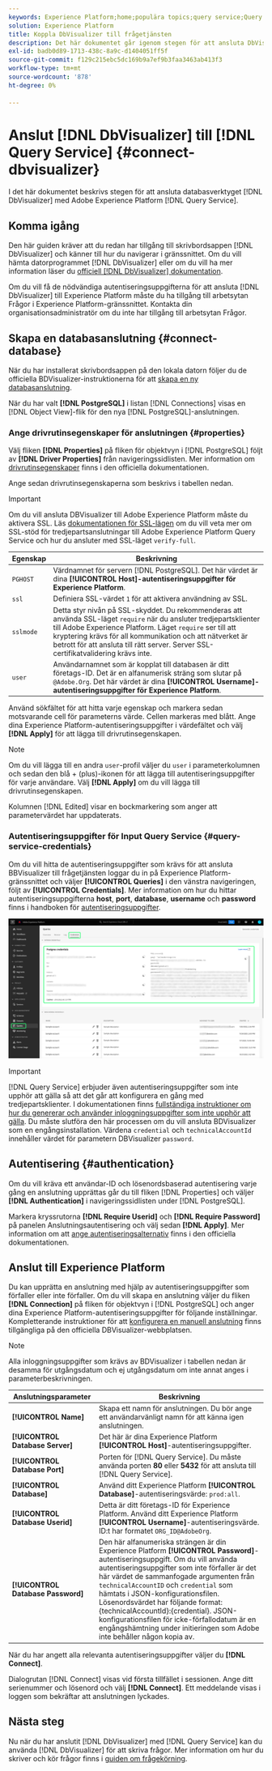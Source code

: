 ```yaml
---
keywords: Experience Platform;home;populära topics;query service;Query service;Db Visualizer;DbVisualizer;db visulaizer;connect to query service;
solution: Experience Platform
title: Koppla DbVisualizer till frågetjänsten
description: Det här dokumentet går igenom stegen för att ansluta DbVisualizer till Adobe Experience Platform Query Service.
exl-id: badb0d89-1713-438c-8a9c-d1404051ff5f
source-git-commit: f129c215ebc5dc169b9a7ef9b3faa3463ab413f3
workflow-type: tm+mt
source-wordcount: '878'
ht-degree: 0%

---
```


# Anslut [!DNL DbVisualizer] till [!DNL Query Service] {#connect-dbvisualizer}

I det här dokumentet beskrivs stegen för att ansluta databasverktyget [!DNL DbVisualizer] med Adobe Experience Platform [!DNL Query Service].

## Komma igång

Den här guiden kräver att du redan har tillgång till skrivbordsappen [!DNL DbVisualizer] och känner till hur du navigerar i gränssnittet. Om du vill hämta datorprogrammet [!DNL DbVisualizer] eller om du vill ha mer information läser du [officiell [!DNL DbVisualizer] dokumentation](https://www.dbvis.com/download/).

Om du vill få de nödvändiga autentiseringsuppgifterna för att ansluta [!DNL &#x200B; DbVisualizer] till Experience Platform måste du ha tillgång till arbetsytan Frågor i Experience Platform-gränssnittet. Kontakta din organisationsadministratör om du inte har tillgång till arbetsytan Frågor.

## Skapa en databasanslutning {#connect-database}

När du har installerat skrivbordsappen på den lokala datorn följer du de officiella BDVisualizer-instruktionerna för att [skapa en ny databasanslutning](https://confluence.dbvis.com/display/UG130/Create+a+New+Database+Connection).

När du har valt **[!DNL PostgreSQL]** i listan [!DNL Connections] visas en [!DNL Object View]-flik för den nya [!DNL PostgreSQL]-anslutningen.

### Ange drivrutinsegenskaper för anslutningen {#properties}

Välj fliken **[!DNL Properties]** på fliken för objektvyn i [!DNL PostgreSQL] följt av **[!DNL Driver Properties]** från navigeringssidlisten. Mer information om [drivrutinsegenskaper](https://confluence.dbvis.com/display/UG130/Configuring+Connection+Properties#ConfiguringConnectionProperties-DriverProperties) finns i den officiella dokumentationen.

Ange sedan drivrutinsegenskaperna som beskrivs i tabellen nedan.

>[!IMPORTANT]
>
>Om du vill ansluta DBVisualizer till Adobe Experience Platform måste du aktivera SSL. Läs [dokumentationen för SSL-lägen](./ssl-modes.md) om du vill veta mer om SSL-stöd för tredjepartsanslutningar till Adobe Experience Platform Query Service och hur du ansluter med SSL-läget `verify-full`.

| Egenskap | Beskrivning |
| ------ | ------ |
| `PGHOST` | Värdnamnet för servern [!DNL PostgreSQL]. Det här värdet är dina **[!UICONTROL Host]-autentiseringsuppgifter för Experience Platform**. |
| `ssl` | Definiera SSL-värdet `1` för att aktivera användning av SSL. |
| `sslmode` | Detta styr nivån på SSL-skyddet. Du rekommenderas att använda SSL-läget `require` när du ansluter tredjepartsklienter till Adobe Experience Platform. Läget `require` ser till att kryptering krävs för all kommunikation och att nätverket är betrott för att ansluta till rätt server. Server SSL-certifikatvalidering krävs inte. |
| `user` | Användarnamnet som är kopplat till databasen är ditt företags-ID. Det är en alfanumerisk sträng som slutar på `@Adobe.Org`. Det här värdet är dina **[!UICONTROL Username]-autentiseringsuppgifter för Experience Platform**. |

Använd sökfältet för att hitta varje egenskap och markera sedan motsvarande cell för parameterns värde. Cellen markeras med blått. Ange dina Experience Platform-autentiseringsuppgifter i värdefältet och välj **[!DNL Apply]** för att lägga till drivrutinsegenskapen.

>[!NOTE]
>
>Om du vill lägga till en andra `user`-profil väljer du `user` i parameterkolumnen och sedan den blå + (plus)-ikonen för att lägga till autentiseringsuppgifter för varje användare. Välj **[!DNL Apply]** om du vill lägga till drivrutinsegenskapen.

Kolumnen [!DNL Edited] visar en bockmarkering som anger att parametervärdet har uppdaterats.

### Autentiseringsuppgifter för Input Query Service {#query-service-credentials}

Om du vill hitta de autentiseringsuppgifter som krävs för att ansluta BBVisualizer till frågetjänsten loggar du in på Experience Platform-gränssnittet och väljer **[!UICONTROL Queries]** i den vänstra navigeringen, följt av **[!UICONTROL Credentials]**. Mer information om hur du hittar autentiseringsuppgifterna **host**, **port**, **database**, **username** och **password** finns i handboken för [autentiseringsuppgifter](../ui/credentials.md).

![Sidan Autentiseringsuppgifter på arbetsytan Experience Platform Queries med Autentiseringsuppgifter och Utgångsuppgifter markerade.](../images/clients/dbvisualizer/query-service-credentials-page.png)

>[!IMPORTANT]
>
>[!DNL Query Service] erbjuder även autentiseringsuppgifter som inte upphör att gälla så att det går att konfigurera en gång med tredjepartsklienter. I dokumentationen finns [fullständiga instruktioner om hur du genererar och använder inloggningsuppgifter som inte upphör att gälla](../ui/credentials.md#non-expiring-credentials). Du måste slutföra den här processen om du vill ansluta BDVisualizer som en engångsinstallation. Värdena `credential` och `technicalAccountId` innehåller värdet för parametern DBVisualizer `password`.

## Autentisering {#authentication}

Om du vill kräva ett användar-ID och lösenordsbaserad autentisering varje gång en anslutning upprättas går du till fliken [!DNL Properties] och väljer **[!DNL Authentication]** i navigeringssidlisten under [!DNL PostgreSQL].

Markera kryssrutorna **[!DNL Require Userid]** och **[!DNL Require Password]** på panelen Anslutningsautentisering och välj sedan **[!DNL Apply]**. Mer information om att [ange autentiseringsalternativ](https://confluence.dbvis.com/display/UG140/Setting+Common+Authentication+Options) finns i den officiella dokumentationen.

## Anslut till Experience Platform

Du kan upprätta en anslutning med hjälp av autentiseringsuppgifter som förfaller eller inte förfaller. Om du vill skapa en anslutning väljer du fliken **[!DNL Connection]** på fliken för objektvyn i [!DNL PostgreSQL] och anger dina Experience Platform-autentiseringsuppgifter för följande inställningar. Kompletterande instruktioner för att [konfigurera en manuell anslutning](https://confluence.dbvis.com/display/UG100/Setting+Up+a+Connection+Manually) finns tillgängliga på den officiella DBVisualizer-webbplatsen.

>[!NOTE]
>
>Alla inloggningsuppgifter som krävs av BDVisualizer i tabellen nedan är desamma för utgångsdatum och ej utgångsdatum om inte annat anges i parameterbeskrivningen.

| Anslutningsparameter | Beskrivning |
|---|---|
| **[!UICONTROL Name]** | Skapa ett namn för anslutningen. Du bör ange ett användarvänligt namn för att känna igen anslutningen. |
| **[!UICONTROL Database Server]** | Det här är dina Experience Platform **[!UICONTROL Host]**-autentiseringsuppgifter. |
| **[!UICONTROL Database Port]** | Porten för [!DNL Query Service]. Du måste använda porten **80** eller **5432** för att ansluta till [!DNL Query Service]. |
| **[!UICONTROL Database]** | Använd ditt Experience Platform **[!UICONTROL Database]**-autentiseringsvärde: `prod:all`. |
| **[!UICONTROL Database Userid]** | Detta är ditt företags-ID för Experience Platform. Använd ditt Experience Platform **[!UICONTROL Username]**-autentiseringsvärde. ID:t har formatet `ORG_ID@AdobeOrg`. |
| **[!UICONTROL Database Password]** | Den här alfanumeriska strängen är din Experience Platform **[!UICONTROL Password]**-autentiseringsuppgift. Om du vill använda autentiseringsuppgifter som inte förfaller är det här värdet de sammanfogade argumenten från `technicalAccountID` och `credential` som hämtats i JSON-konfigurationsfilen. Lösenordsvärdet har följande format: {technicalAccountId}:{credential}. JSON-konfigurationsfilen för icke-förfallodatum är en engångshämtning under initieringen som Adobe inte behåller någon kopia av. |

När du har angett alla relevanta autentiseringsuppgifter väljer du **[!DNL Connect]**.

Dialogrutan [!DNL Connect] visas vid första tillfället i sessionen. Ange ditt serienummer och lösenord och välj **[!DNL Connect]**. Ett meddelande visas i loggen som bekräftar att anslutningen lyckades.

## Nästa steg

Nu när du har anslutit [!DNL DbVisualizer] med [!DNL Query Service] kan du använda [!DNL DbVisualizer] för att skriva frågor. Mer information om hur du skriver och kör frågor finns i [guiden om frågekörning](../best-practices/writing-queries.md).
